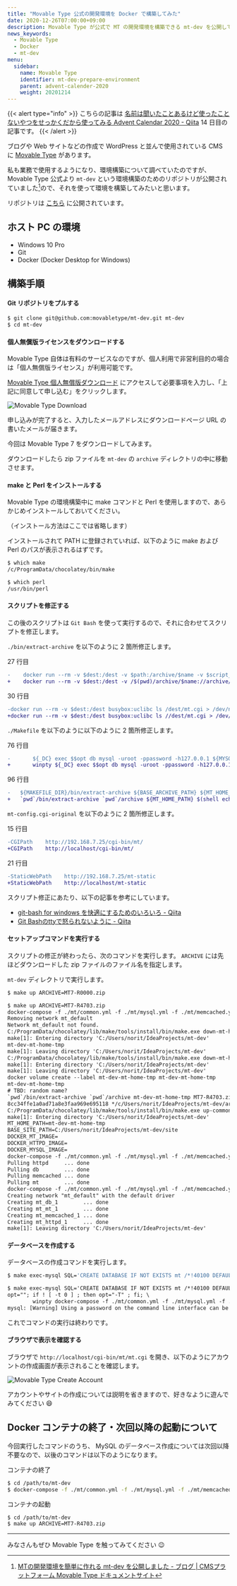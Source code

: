 ```yaml
---
title: "Movable Type 公式の開発環境を Docker で構築してみた"
date: 2020-12-26T07:00:00+09:00
description: Movable Type が公式で MT の開発環境を構築できる mt-dev を公開していたので、これを使って Docker による MT の環境構築をしてみました。
news_keywords:
  - Movable Type
  - Docker
  - mt-dev
menu:
  sidebar:
    name: Movable Type
    identifier: mt-dev-prepare-environment
    parent: advent-calender-2020
    weight: 20201214
---
```


{{< alert type="info" >}}
こちらの記事は [名前は聞いたことあるけど使ったことないやつをせっかくだから使ってみる Advent Calendar 2020 - Qiita](https://qiita.com/advent-calendar/2020/sekkaku) 14 日目の記事です。
{{< /alert >}}

ブログや Web サイトなどの作成で WordPress と並んで使用されている CMS に [Movable Type](https://www.movabletype.jp/) があります。

私も業務で使用するようになり、環境構築について調べていたのですが、 Movable Type 公式より `mt-dev` という環境構築のためのリポジトリが公開されていました[^1]ので、それを使って環境を構築してみたいと思います。

[^1]: [MTの開発環境を簡単に作れる mt-dev を公開しました - ブログ | CMSプラットフォーム Movable Type ドキュメントサイト](https://www.movabletype.jp/blog/mt-dev.html)

リポジトリは [こちら](https://github.com/movabletype/mt-dev) に公開されています。

## ホスト PC の環境

- Windows 10 Pro
- Git
- Docker (Docker Desktop for Windows)

## 構築手順

#### Git リポジトリをプルする

```bash
$ git clone git@github.com:movabletype/mt-dev.git mt-dev
$ cd mt-dev
```

#### 個人無償版ライセンスをダウンロードする

Movable Type 自体は有料のサービスなのですが、個人利用で非営利目的の場合は「個人無償版ライセンス」が利用可能です。

[Movable Type 個人無償版ダウンロード](https://www.sixapart.jp/inquiry/movabletype/personal_download.html) にアクセスして必要事項を入力し、「上記に同意して申し込む」をクリックします。

![Movable Type Download](/images/posts/movable-type-download.png)<!-- @IGNORE PREVIOUS: link -->

申し込みが完了すると、入力したメールアドレスにダウンロードページ URL の書いたメールが届きます。

今回は Movable Type 7 をダウンロードしてみます。

ダウンロードしたら zip ファイルを `mt-dev` の `archive` ディレクトリの中に移動させます。

#### make と Perl をインストールする

Movable Type の環境構築中に make コマンドと Perl を使用しますので、あらかじめインストールしておいてください。

（インストール方法はここでは省略します）

インストールされて PATH に登録されていれば、以下のように make および Perl のパスが表示されるはずです。

```bash
$ which make
/c/ProgramData/chocolatey/bin/make

$ which perl
/usr/bin/perl
```

#### スクリプトを修正する

この後のスクリプトは `Git Bash` を使って実行するので、それに合わせてスクリプトを修正します。

`./bin/extract-archive` を以下のように 2 箇所修正します。

27 行目

```diff
-    docker run --rm -v $dest:/dest -v $path:/archive/$name -v $script_dir/$script:/usr/local/bin/$script -w /dest busybox:uclibc /usr/local/bin/$script /dest /archive/$name
+    docker run --rm -v $dest:/dest -v /$(pwd)/archive/$name://archive/$name -v /$script_dir/$script://usr/local/bin/$script -w //dest busybox:uclibc //usr/local/bin/$script //dest //archive/$name
```

30 行目

```diff
-docker run --rm -v $dest:/dest busybox:uclibc ls /dest/mt.cgi > /dev/null
+docker run --rm -v $dest:/dest busybox:uclibc ls //dest/mt.cgi > /dev/null
```

`./Makefile` を以下のように以下のように 2 箇所修正します。

76 行目

```diff
-		${_DC} exec $$opt db mysql -uroot -ppassword -h127.0.0.1 ${MYSQL_COMMAND_ARGS}
+		winpty ${_DC} exec $$opt db mysql -uroot -ppassword -h127.0.0.1 ${MYSQL_COMMAND_ARGS}
```

96 行目

```diff
-	${MAKEFILE_DIR}/bin/extract-archive ${BASE_ARCHIVE_PATH} ${MT_HOME_PATH} $(shell echo ${ARCHIVE} | tr ',' ' ')
+	`pwd`/bin/extract-archive `pwd`/archive ${MT_HOME_PATH} $(shell echo ${ARCHIVE} | tr ',' ' ')
```

`mt-config.cgi-original` を以下のように 2 箇所修正します。

15 行目

```diff
-CGIPath    http://192.168.7.25/cgi-bin/mt/
+CGIPath    http://localhost/cgi-bin/mt/
```

21 行目

```diff
-StaticWebPath    http://192.168.7.25/mt-static
+StaticWebPath    http://localhost/mt-static
```

スクリプト修正にあたり、以下の記事を参考にしています。

- [git-bash for windows を快適にするためのいろいろ - Qiita](https://qiita.com/sixpetals/items/a0784fa3933956463609)
- [Git Bashのttyで怒られないように - Qiita](https://qiita.com/amanoese/items/7b237e8703c3b4c7f001)

#### セットアップコマンドを実行する

スクリプトの修正が終わったら、次のコマンドを実行します。 `ARCHIVE` には先ほどダウンロードした zip ファイルのファイル名を指定します。

`mt-dev` ディレクトリで実行します。

```bash
$ make up ARCHIVE=MT7-R0000.zip
```

```html
$ make up ARCHIVE=MT7-R4703.zip
docker-compose -f ./mt/common.yml -f ./mt/mysql.yml -f ./mt/memcached.yml down --remove-orphans
Removing network mt_default
Network mt_default not found.
C:/ProgramData/chocolatey/lib/make/tools/install/bin/make.exe down-mt-home-volume
make[1]: Entering directory 'C:/Users/norit/IdeaProjects/mt-dev'
mt-dev-mt-home-tmp
make[1]: Leaving directory 'C:/Users/norit/IdeaProjects/mt-dev'
C:/ProgramData/chocolatey/lib/make/tools/install/bin/make.exe down-mt-home-volume
make[1]: Entering directory 'C:/Users/norit/IdeaProjects/mt-dev'
make[1]: Leaving directory 'C:/Users/norit/IdeaProjects/mt-dev'
docker volume create --label mt-dev-mt-home-tmp mt-dev-mt-home-tmp
mt-dev-mt-home-tmp
# TBD: random name?
`pwd`/bin/extract-archive `pwd`/archive mt-dev-mt-home-tmp MT7-R4703.zip
8cc34ffe1a0ad71a8e3faa969e695118 */c/Users/norit/IdeaProjects/mt-dev/archive/MT7-R4703.zip
C:/ProgramData/chocolatey/lib/make/tools/install/bin/make.exe up-common-invoke-docker-compose MT_HOME_PATH=mt-dev-mt-home-tmp  RECIPE="" REPO=""
make[1]: Entering directory 'C:/Users/norit/IdeaProjects/mt-dev'
MT_HOME_PATH=mt-dev-mt-home-tmp
BASE_SITE_PATH=C:/Users/norit/IdeaProjects/mt-dev/site
DOCKER_MT_IMAGE=
DOCKER_HTTPD_IMAGE=
DOCKER_MYSQL_IMAGE=
docker-compose -f ./mt/common.yml -f ./mt/mysql.yml -f ./mt/memcached.yml -f ./mt/cgi.yml  pull
Pulling httpd     ... done
Pulling db        ... done
Pulling memcached ... done
Pulling mt        ... done
docker-compose -f ./mt/common.yml -f ./mt/mysql.yml -f ./mt/memcached.yml -f ./mt/cgi.yml  up -d
Creating network "mt_default" with the default driver
Creating mt_db_1        ... done
Creating mt_mt_1        ... done
Creating mt_memcached_1 ... done
Creating mt_httpd_1     ... done
make[1]: Leaving directory 'C:/Users/norit/IdeaProjects/mt-dev'
```

#### データベースを作成する

データベースの作成コマンドを実行します。

```bash
$ make exec-mysql SQL='CREATE DATABASE IF NOT EXISTS mt /*!40100 DEFAULT CHARACTER SET utf8mb4 */'
```

```html
$ make exec-mysql SQL='CREATE DATABASE IF NOT EXISTS mt /*!40100 DEFAULT CHARACTER SET utf8mb4 */'
opt=""; if ! [ -t 0 ] ; then opt="-T" ; fi; \
        winpty docker-compose -f ./mt/common.yml -f ./mt/mysql.yml -f ./mt/memcached.yml exec $opt db mysql -uroot -ppassword -h127.0.0.1 -e 'CREATE DATABASE IF NOT EXISTS mt /*!40100 DEFAULT CHARACTER SET utf8mb4 */'
mysql: [Warning] Using a password on the command line interface can be insecure.
```

これでコマンドの実行は終わりです。

#### ブラウザで表示を確認する

ブラウザで `http://localhost/cgi-bin/mt/mt.cgi` を開き、以下のようにアカウントの作成画面が表示されることを確認します。

![Movable Type Create Account](/images/posts/movable-type-create-account.png)<!-- @IGNORE PREVIOUS: link -->

アカウントやサイトの作成については説明を省きますので、好きなように遊んでみてください :smile:

## Docker コンテナの終了・次回以降の起動について

今回実行したコマンドのうち、 MySQL のデータベース作成については次回以降不要なので、以後のコマンドは以下のようになります。

コンテナの終了

```bash
$ cd /path/to/mt-dev
$ docker-compose -f ./mt/common.yml -f ./mt/mysql.yml -f ./mt/memcached.yml down --remove-orphans
```

コンテナの起動

```bash
$ cd /path/to/mt-dev
$ make up ARCHIVE=MT7-R4703.zip
```

---

みなさんもぜひ Movable Type を触ってみてください :wink:
